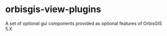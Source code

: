 orbisgis-view-plugins
=====================

A set of optional gui components provided as optional features of OrbisGIS 5.X
